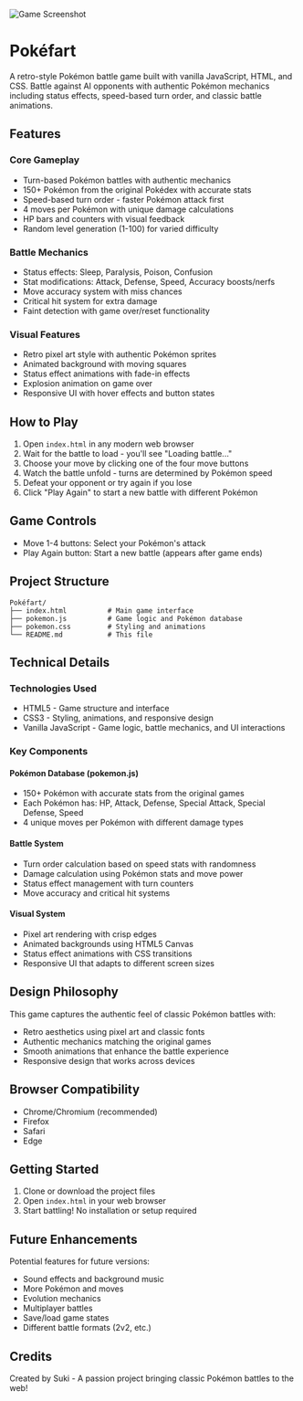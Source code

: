 ![Game Screenshot](PokeShart/Example.png)

# Pokéfart

A retro-style Pokémon battle game built with vanilla JavaScript, HTML, and CSS. Battle against AI opponents with authentic Pokémon mechanics including status effects, speed-based turn order, and classic battle animations.

## Features

### Core Gameplay
- Turn-based Pokémon battles with authentic mechanics
- 150+ Pokémon from the original Pokédex with accurate stats
- Speed-based turn order - faster Pokémon attack first
- 4 moves per Pokémon with unique damage calculations
- HP bars and counters with visual feedback
- Random level generation (1-100) for varied difficulty

### Battle Mechanics
- Status effects: Sleep, Paralysis, Poison, Confusion
- Stat modifications: Attack, Defense, Speed, Accuracy boosts/nerfs
- Move accuracy system with miss chances
- Critical hit system for extra damage
- Faint detection with game over/reset functionality

### Visual Features
- Retro pixel art style with authentic Pokémon sprites
- Animated background with moving squares
- Status effect animations with fade-in effects
- Explosion animation on game over
- Responsive UI with hover effects and button states

## How to Play

1. Open `index.html` in any modern web browser
2. Wait for the battle to load - you'll see "Loading battle..."
3. Choose your move by clicking one of the four move buttons
4. Watch the battle unfold - turns are determined by Pokémon speed
5. Defeat your opponent or try again if you lose
6. Click "Play Again" to start a new battle with different Pokémon

## Game Controls

- Move 1-4 buttons: Select your Pokémon's attack
- Play Again button: Start a new battle (appears after game ends)

## Project Structure

```
Pokéfart/
├── index.html          # Main game interface
├── pokemon.js          # Game logic and Pokémon database
├── pokemon.css         # Styling and animations
└── README.md           # This file
```

## Technical Details

### Technologies Used
- HTML5 - Game structure and interface
- CSS3 - Styling, animations, and responsive design
- Vanilla JavaScript - Game logic, battle mechanics, and UI interactions

### Key Components

#### Pokémon Database (pokemon.js)
- 150+ Pokémon with accurate stats from the original games
- Each Pokémon has: HP, Attack, Defense, Special Attack, Special Defense, Speed
- 4 unique moves per Pokémon with different damage types

#### Battle System
- Turn order calculation based on speed stats with randomness
- Damage calculation using Pokémon stats and move power
- Status effect management with turn counters
- Move accuracy and critical hit systems

#### Visual System
- Pixel art rendering with crisp edges
- Animated backgrounds using HTML5 Canvas
- Status effect animations with CSS transitions
- Responsive UI that adapts to different screen sizes

## Design Philosophy

This game captures the authentic feel of classic Pokémon battles with:
- Retro aesthetics using pixel art and classic fonts
- Authentic mechanics matching the original games
- Smooth animations that enhance the battle experience
- Responsive design that works across devices

## Browser Compatibility

- Chrome/Chromium (recommended)
- Firefox
- Safari
- Edge

## Getting Started

1. Clone or download the project files
2. Open `index.html` in your web browser
3. Start battling! No installation or setup required

## Future Enhancements

Potential features for future versions:
- Sound effects and background music
- More Pokémon and moves
- Evolution mechanics
- Multiplayer battles
- Save/load game states
- Different battle formats (2v2, etc.)

## Credits

Created by Suki - A passion project bringing classic Pokémon battles to the web!